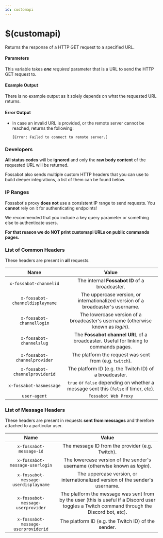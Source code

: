 ```yaml
---
id: customapi
---
```


# $(customapi)

Returns the response of a HTTP GET request to a specified URL.

#### Parameters

This variable takes ***one*** *required* parameter that is a URL to send the HTTP GET request to.

#### Example Output

There is no example output as it solely depends on what the requested URL returns.

#### Error Output

* In case an invalid URL is provided, or the remote server cannot be reached, returns the following:

    ```
    [Error: Failed to connect to remote server.]
    ```

### Developers

**All status codes** will be **ignored** and only the **raw body content** of the requested URL will be returned.

Fossabot also sends multiple custom HTTP headers that you can use to build deeper integrations, a list of them can be found below.

### IP Ranges

Fossabot's proxy **does not** use a consistent IP range to send requests. You **cannot** rely on it for authenticating endpoints!

We recommended that you include a key query parameter or something else to authenticate users.

**For that reason we do NOT print customapi URLs on public commands pages.**

### List of Common Headers

These headers are present in **all** requests.

|              Name               |                                        Value                                         |
| :-----------------------------: | :----------------------------------------------------------------------------------: |
|     `x-fossabot-channelid`      |                   The internal **Fossabot ID** of a broadcaster.                     |
| `x-fossabot-channeldisplayname` |   The uppercase version, or internationalized version of a broadcaster's username.   |
|    `x-fossabot-channellogin`    |   The lowercase version of a broadcaster's username (otherwise known as *login*).    |
|    `x-fossabot-channelslug`     | The **Fossabot channel URL** of a broadcaster. Useful for linking to commands pages. |
|  `x-fossabot-channelprovider`   |               The platform the request was sent from (e.g. `twitch`).                |
| `x-fossabot-channelproviderid`  |                The platform ID (e.g. the Twitch ID) of a broadcaster.                |
|     `x-fossabot-hasmessage`     | `true` or `false` depending on whether a message sent this (`false` if timer, etc).  |
|          `user-agent`           |                                `Fossabot Web Proxy`                                  |

### List of Message Headers

These headers are present in requests **sent from messages** and therefore attached to a particular user.

|                 Name                 |                                                                    Value                                                                     |
| :----------------------------------: | :------------------------------------------------------------------------------------------------------------------------------------------: |
|       `x-fossabot-message-id`        |                                                 The message ID from the provider (e.g. Twitch).                                              |
|    `x-fossabot-message-userlogin`    |                                The lowercase version of the sender's username (otherwise known as *login*).                                  |
| `x-fossabot-message-userdisplayname` |                                The uppercase version, or internationalized version of the sender's username.                                 |
|  `x-fossabot-message-userprovider`   | The platform the message was sent from by the user (this is useful if a Discord user toggles a Twitch command through the Discord bot, etc). |
| `x-fossabot-message-userproviderid`  |                                               The platform ID (e.g. the Twitch ID) of the sender.                                            |
